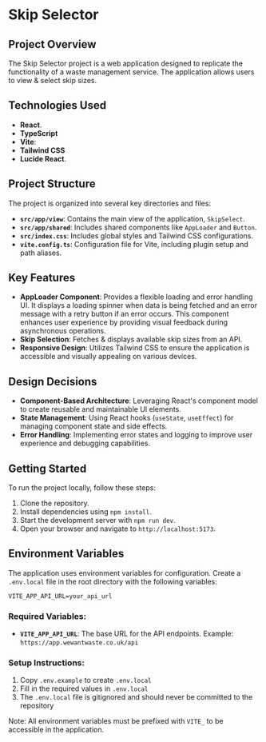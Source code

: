 # Skip Selector

## Project Overview

The Skip Selector project is a web application designed to replicate the functionality of a waste management service. The application allows users to view & select skip sizes.

## Technologies Used

- **React**.
- **TypeScript**
- **Vite**:
- **Tailwind CSS**
- **Lucide React**.

## Project Structure

The project is organized into several key directories and files:

- **`src/app/view`**: Contains the main view of the application, `SkipSelect`.
- **`src/app/shared`**: Includes shared components like `AppLoader` and `Button`.
- **`src/index.css`**: Includes global styles and Tailwind CSS configurations.
- **`vite.config.ts`**: Configuration file for Vite, including plugin setup and path aliases.

## Key Features

- **AppLoader Component**: Provides a flexible loading and error handling UI. It displays a loading spinner when data is being fetched and an error message with a retry button if an error occurs. This component enhances user experience by providing visual feedback during asynchronous operations.
- **Skip Selection**: Fetches & displays available skip sizes from an API.
- **Responsive Design**: Utilizes Tailwind CSS to ensure the application is accessible and visually appealing on various devices.

## Design Decisions

- **Component-Based Architecture**: Leveraging React's component model to create reusable and maintainable UI elements.
- **State Management**: Using React hooks (`useState`, `useEffect`) for managing component state and side effects.
- **Error Handling**: Implementing error states and logging to improve user experience and debugging capabilities.

## Getting Started

To run the project locally, follow these steps:

1. Clone the repository.
2. Install dependencies using `npm install`.
3. Start the development server with `npm run dev`.
4. Open your browser and navigate to `http://localhost:5173`.

## Environment Variables

The application uses environment variables for configuration. Create a `.env.local` file in the root directory with the following variables:

```env
VITE_APP_API_URL=your_api_url
```

### Required Variables:
- **`VITE_APP_API_URL`**: The base URL for the API endpoints. Example: `https://app.wewantwaste.co.uk/api`

### Setup Instructions:
1. Copy `.env.example` to create `.env.local`
2. Fill in the required values in `.env.local`
3. The `.env.local` file is gitignored and should never be committed to the repository

Note: All environment variables must be prefixed with `VITE_` to be accessible in the application.
